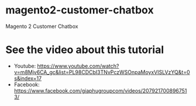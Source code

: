 # magento2-customer-chatbox
Magento 2 Customer Chatbox

# See the video about this tutorial
- Youtube: https://www.youtube.com/watch?v=m8Mjv6CA_gc&list=PL98CDCbI3TNvPczWSOnpaMoyxVISLVzYQ&t=0s&index=17
- Facebook: https://www.facebook.com/giaphugroupcom/videos/2079217008967513/
